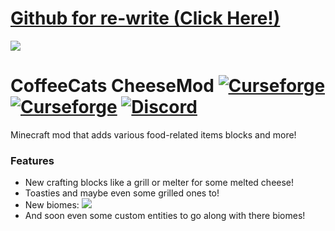 # [Github for re-write (Click Here!)](https://github.com/CoffeeCatRailway/HamNCheese)

<img src="https://i.imgur.com/rhx5rd4.png"/>

# CoffeeCats CheeseMod [![Curseforge](http://cf.way2muchnoise.eu/full_coffeecheese_downloads.svg)](https://minecraft.curseforge.com/projects/coffeecheese) [![Curseforge](http://cf.way2muchnoise.eu/versions/For%20MC_coffeecheese_all.svg)](https://minecraft.curseforge.com/projects/coffeecheese) [![Discord](https://img.shields.io/discord/416514612977205248?label=discord&logo=discord&color=7289da)](https://discord.gg/vjHmHE9)

Minecraft mod that adds various food-related items blocks and more!
### Features

* New crafting blocks like a grill or melter for some melted cheese!
* Toasties and maybe even some grilled ones to!
* New biomes:
![](https://i.imgur.com/5CGlPIO.png)
* And soon even some custom entities to go along with there biomes!
